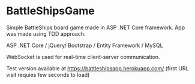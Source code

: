 # BattleShipsGame
Simple BattleShips board game made in ASP .NET Core framework.
App was made using TDD approach.

ASP .NET Core / jQuery/ Bootstrap / Entity Framework / MySQL

WebSocket is used for real-time client-server communication.

Test version available at https://battleshipsapp.herokuapp.com/ (first URL visit requies few seconds to load)
